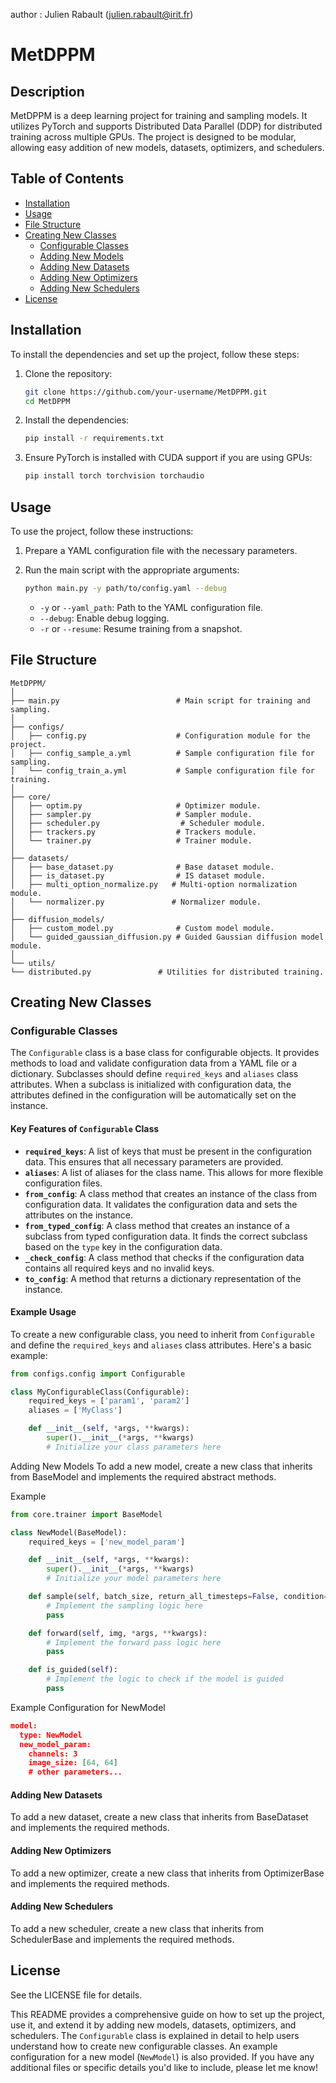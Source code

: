 author : Julien Rabault (julien.rabault@irit.fr)

 # MetDPPM

## Description

MetDPPM is a deep learning project for training and sampling models. It utilizes PyTorch and supports Distributed Data Parallel (DDP) for distributed training across multiple GPUs. The project is designed to be modular, allowing easy addition of new models, datasets, optimizers, and schedulers.

## Table of Contents

- [Installation](#installation)
- [Usage](#usage)
- [File Structure](#file-structure)
- [Creating New Classes](#creating-new-classes)
  - [Configurable Classes](#configurable-classes)
  - [Adding New Models](#adding-new-models)
  - [Adding New Datasets](#adding-new-datasets)
  - [Adding New Optimizers](#adding-new-optimizers)
  - [Adding New Schedulers](#adding-new-schedulers)
- [License](#license)

## Installation

To install the dependencies and set up the project, follow these steps:

1. Clone the repository:

    ```bash
    git clone https://github.com/your-username/MetDPPM.git
    cd MetDPPM
    ```

2. Install the dependencies:

    ```bash
    pip install -r requirements.txt
    ```

3. Ensure PyTorch is installed with CUDA support if you are using GPUs:

    ```bash
    pip install torch torchvision torchaudio
    ```

## Usage

To use the project, follow these instructions:

1. Prepare a YAML configuration file with the necessary parameters.

2. Run the main script with the appropriate arguments:

    ```bash
    python main.py -y path/to/config.yaml --debug
    ```

    - `-y` or `--yaml_path`: Path to the YAML configuration file.
    - `--debug`: Enable debug logging.
    - `-r` or `--resume`: Resume training from a snapshot.

## File Structure
```
MetDPPM/
│
├── main.py                          # Main script for training and sampling.
│
├── configs/
│   ├── config.py                    # Configuration module for the project.
│   ├── config_sample_a.yml          # Sample configuration file for sampling.
│   └── config_train_a.yml           # Sample configuration file for training.
│
├── core/
│   ├── optim.py                     # Optimizer module.
│   ├── sampler.py                   # Sampler module.
│   ├── scheduler.py                  # Scheduler module.
│   ├── trackers.py                  # Trackers module.
│   └── trainer.py                   # Trainer module.
│
├── datasets/
│   ├── base_dataset.py              # Base dataset module.
│   ├── is_dataset.py                # IS dataset module.
│   ├── multi_option_normalize.py   # Multi-option normalization module.
│   └── normalizer.py               # Normalizer module.
│
├── diffusion_models/
│   ├── custom_model.py              # Custom model module.
│   └── guided_gaussian_diffusion.py # Guided Gaussian diffusion model module.
│
└── utils/
└── distributed.py               # Utilities for distributed training.
```
## Creating New Classes

### Configurable Classes

The `Configurable` class is a base class for configurable objects. It provides methods to load and validate configuration data from a YAML file or a dictionary. Subclasses should define `required_keys` and `aliases` class attributes. When a subclass is initialized with configuration data, the attributes defined in the configuration will be automatically set on the instance.

#### Key Features of `Configurable` Class

- **`required_keys`**: A list of keys that must be present in the configuration data. This ensures that all necessary parameters are provided.
- **`aliases`**: A list of aliases for the class name. This allows for more flexible configuration files.
- **`from_config`**: A class method that creates an instance of the class from configuration data. It validates the configuration data and sets the attributes on the instance.
- **`from_typed_config`**: A class method that creates an instance of a subclass from typed configuration data. It finds the correct subclass based on the `type` key in the configuration data.
- **`_check_config`**: A class method that checks if the configuration data contains all required keys and no invalid keys.
- **`to_config`**: A method that returns a dictionary representation of the instance.

#### Example Usage

To create a new configurable class, you need to inherit from `Configurable` and define the `required_keys` and `aliases` class attributes. Here's a basic example:

```python
from configs.config import Configurable

class MyConfigurableClass(Configurable):
    required_keys = ['param1', 'param2']
    aliases = ['MyClass']

    def __init__(self, *args, **kwargs):
        super().__init__(*args, **kwargs)
        # Initialize your class parameters here
```
Adding New Models
To add a new model, create a new class that inherits from BaseModel and implements the required abstract methods.

Example
```python
from core.trainer import BaseModel

class NewModel(BaseModel):
    required_keys = ['new_model_param']

    def __init__(self, *args, **kwargs):
        super().__init__(*args, **kwargs)
        # Initialize your model parameters here

    def sample(self, batch_size, return_all_timesteps=False, condition=None):
        # Implement the sampling logic here
        pass

    def forward(self, img, *args, **kwargs):
        # Implement the forward pass logic here
        pass

    def is_guided(self):
        # Implement the logic to check if the model is guided
        pass
```
Example Configuration for NewModel

```json
model:
  type: NewModel
  new_model_param:
    channels: 3
    image_size: [64, 64]
    # other parameters...
```
#### Adding New Datasets
To add a new dataset, create a new class that inherits from BaseDataset and implements the required methods.

#### Adding New Optimizers
To add a new optimizer, create a new class that inherits from OptimizerBase and implements the required methods.

#### Adding New Schedulers
To add a new scheduler, create a new class that inherits from SchedulerBase and implements the required methods.

## License
 See the LICENSE file for details.

This README provides a comprehensive guide on how to set up the project, use it, and extend it by adding new models, datasets, optimizers, and schedulers. The `Configurable` class is explained in detail to help users understand how to create new configurable classes. An example configuration for a new model (`NewModel`) is also provided. If you have any additional files or specific details you'd like to include, please let me know!
